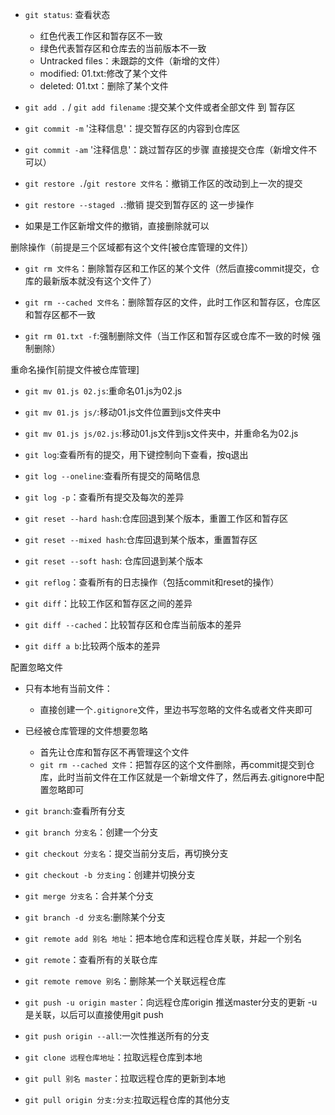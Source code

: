 - `git status`: 查看状态
  - 红色代表工作区和暂存区不一致
  - 绿色代表暂存区和仓库去的当前版本不一致
  - Untracked files：未跟踪的文件（新增的文件）
  - modified:   01.txt:修改了某个文件
  - deleted:    01.txt：删除了某个文件
- `git add .` / `git add filename` :提交某个文件或者全部文件 到 暂存区
- `git commit -m` '注释信息'：提交暂存区的内容到仓库区
- `git commit -am` '注释信息'：跳过暂存区的步骤 直接提交仓库（新增文件不可以）



- `git restore .`/`git restore 文件名`：撤销工作区的改动到上一次的提交
- `git restore --staged .`:撤销 提交到暂存区的 这一步操作
- 如果是工作区新增文件的撤销，直接删除就可以





删除操作（前提是三个区域都有这个文件[被仓库管理的文件]）

- `git rm 文件名`：删除暂存区和工作区的某个文件（然后直接commit提交，仓库的最新版本就没有这个文件了）
- `git rm --cached 文件名`：删除暂存区的文件，此时工作区和暂存区，仓库区和暂存区都不一致

- `git rm 01.txt -f`:强制删除文件（当工作区和暂存区或仓库不一致的时候 强制删除） 



重命名操作[前提文件被仓库管理]

- `git mv 01.js 02.js`:重命名01.js为02.js
- `git mv 01.js js/`:移动01.js文件位置到js文件夹中
- `git mv 01.js js/02.js`:移动01.js文件到js文件夹中，并重命名为02.js



- `git log`:查看所有的提交，用下键控制向下查看，按q退出
- `git log --oneline`:查看所有提交的简略信息
- `git log -p`：查看所有提交及每次的差异



- `git reset --hard hash`:仓库回退到某个版本，重置工作区和暂存区

- `git reset --mixed hash`:仓库回退到某个版本，重置暂存区

- `git reset --soft hash`: 仓库回退到某个版本

- `git reflog`：查看所有的日志操作（包括commit和reset的操作）

  

- `git diff`：比较工作区和暂存区之间的差异
- `git diff --cached`：比较暂存区和仓库当前版本的差异
- `git diff a b`:比较两个版本的差异



配置忽略文件

- 只有本地有当前文件：
  - 直接创建一个`.gitignore`文件，里边书写忽略的文件名或者文件夹即可
- 已经被仓库管理的文件想要忽略
  - 首先让仓库和暂存区不再管理这个文件
  - `git rm --cached 文件`：把暂存区的这个文件删除，再commit提交到仓库，此时当前文件在工作区就是一个新增文件了，然后再去.gitignore中配置忽略即可



- `git branch`:查看所有分支
- `git branch 分支名`：创建一个分支
- `git checkout 分支名`：提交当前分支后，再切换分支
- `git checkout -b 分支ing`：创建并切换分支
- `git merge 分支名`：合并某个分支
- `git branch -d 分支名`:删除某个分支









- `git remote add 别名 地址`：把本地仓库和远程仓库关联，并起一个别名
- `git remote`：查看所有的关联仓库
- `git remote remove 别名`：删除某一个关联远程仓库
- `git push -u origin master`：向远程仓库origin 推送master分支的更新 -u是关联，以后可以直接使用git push
- `git push origin --all`:一次性推送所有的分支



- `git clone 远程仓库地址`：拉取远程仓库到本地

- `git pull 别名 master`：拉取远程仓库的更新到本地
- `git pull origin 分支:分支`:拉取远程仓库的其他分支